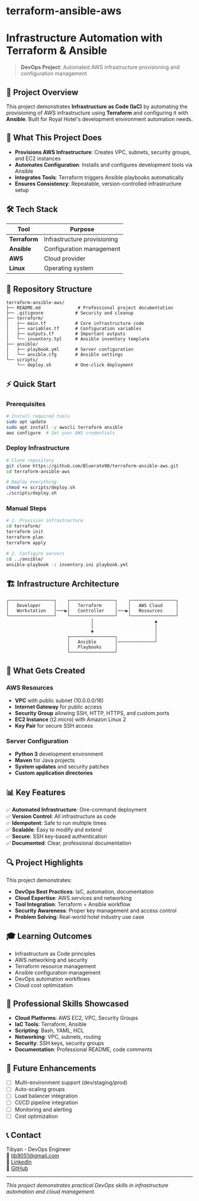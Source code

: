 # terraform-ansible-aws

# Infrastructure Automation with Terraform & Ansible

> **DevOps Project**: Automated AWS infrastructure provisioning and configuration management

## 🚀 Project Overview

This project demonstrates **Infrastructure as Code (IaC)** by automating the provisioning of AWS infrastructure using **Terraform** and configuring it with **Ansible**. Built for Royal Hotel's development environment automation needs.

## 🎯 What This Project Does

- **Provisions AWS Infrastructure**: Creates VPC, subnets, security groups, and EC2 instances
- **Automates Configuration**: Installs and configures development tools via Ansible
- **Integrates Tools**: Terraform triggers Ansible playbooks automatically
- **Ensures Consistency**: Repeatable, version-controlled infrastructure setup

## 🛠️ Tech Stack

| Tool | Purpose |
|------|---------|
| **Terraform** | Infrastructure provisioning |
| **Ansible** | Configuration management |
| **AWS** | Cloud provider |
| **Linux** | Operating system |

## 📁 Repository Structure

```
terraform-ansible-aws/
├── README.md              # Professional project documentation
├── .gitignore            # Security and cleanup
├── terraform/
│   ├── main.tf           # Core infrastructure code
│   ├── variables.tf      # Configuration variables
│   ├── outputs.tf        # Important outputs
│   └── inventory.tpl     # Ansible inventory template
├── ansible/
│   ├── playbook.yml      # Server configuration
│   └── ansible.cfg       # Ansible settings
└── scripts/
    └── deploy.sh         # One-click deployment
```

## ⚡ Quick Start

### Prerequisites
```bash
# Install required tools
sudo apt update
sudo apt install -y awscli terraform ansible
aws configure  # Set your AWS credentials
```

### Deploy Infrastructure
```bash
# Clone repository
git clone https://github.com/Bluerate90/terraform-ansible-aws.git
cd terraform-ansible-aws

# Deploy everything
chmod +x scripts/deploy.sh
./scripts/deploy.sh
```

### Manual Steps
```bash
# 1. Provision infrastructure
cd terraform/
terraform init
terraform plan
terraform apply

# 2. Configure servers
cd ../ansible/
ansible-playbook -i inventory.ini playbook.yml
```

## 🏗️ Infrastructure Architecture

```
┌─────────────────┐    ┌─────────────────┐    ┌─────────────────┐
│   Developer     │    │   Terraform     │    │   AWS Cloud     │
│   Workstation   │───▶│   Controller    │───▶│   Resources     │
└─────────────────┘    └─────────────────┘    └─────────────────┘
                                │                       ▲
                                │                       │
                                ▼                       │
                       ┌─────────────────┐              │
                       │   Ansible       │──────────────┘
                       │   Playbooks     │
                       └─────────────────┘
```

## 🔧 What Gets Created

### AWS Resources
- **VPC** with public subnet (10.0.0.0/16)
- **Internet Gateway** for public access
- **Security Group** allowing SSH, HTTP, HTTPS, and custom ports
- **EC2 Instance** (t2.micro) with Amazon Linux 2
- **Key Pair** for secure SSH access

### Server Configuration
- **Python 3** development environment
- **Maven** for Java projects
- **System updates** and security patches
- **Custom application directories**

## 📊 Key Features

✅ **Automated Infrastructure**: One-command deployment  
✅ **Version Control**: All infrastructure as code  
✅ **Idempotent**: Safe to run multiple times  
✅ **Scalable**: Easy to modify and extend  
✅ **Secure**: SSH key-based authentication  
✅ **Documented**: Clear, professional documentation  

## 🔍 Project Highlights

This project demonstrates:
- **DevOps Best Practices**: IaC, automation, documentation
- **Cloud Expertise**: AWS services and networking
- **Tool Integration**: Terraform + Ansible workflow
- **Security Awareness**: Proper key management and access control
- **Problem Solving**: Real-world hotel industry use case

## 🎓 Learning Outcomes

- Infrastructure as Code principles
- AWS networking and security
- Terraform resource management
- Ansible configuration management
- DevOps automation workflows
- Cloud cost optimization

## 💼 Professional Skills Showcased

- **Cloud Platforms**: AWS EC2, VPC, Security Groups
- **IaC Tools**: Terraform, Ansible
- **Scripting**: Bash, YAML, HCL
- **Networking**: VPC, subnets, routing
- **Security**: SSH keys, security groups
- **Documentation**: Professional README, code comments

## 🚀 Future Enhancements

- [ ] Multi-environment support (dev/staging/prod)
- [ ] Auto-scaling groups
- [ ] Load balancer integration
- [ ] CI/CD pipeline integration
- [ ] Monitoring and alerting
- [ ] Cost optimization

## 📞 Contact

Tibyan - DevOps Engineer  
📧 tib9051@gmail.com  
🔗 [LinkedIn](https://linkedin.com/in/tibyan-hussien-1889339a)  
🐙 [GitHub](https://github.com/Bluerate90)

---

*This project demonstrates practical DevOps skills in infrastructure automation and cloud management.*
